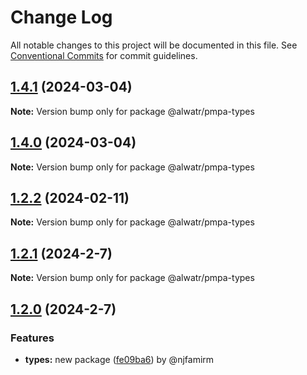 # Change Log

All notable changes to this project will be documented in this file.
See [Conventional Commits](https://conventionalcommits.org) for commit guidelines.

## [1.4.1](https://github.com/Alwatr/pmpa/compare/v1.3.0...v1.4.1) (2024-03-04)

**Note:** Version bump only for package @alwatr/pmpa-types

## [1.4.0](https://github.com/Alwatr/pmpa/compare/v1.3.0...v1.4.0) (2024-03-04)

**Note:** Version bump only for package @alwatr/pmpa-types

## [1.2.2](https://github.com/Alwatr/pmpa/compare/v1.2.1...v1.2.2) (2024-02-11)

**Note:** Version bump only for package @alwatr/pmpa-types

## [1.2.1](https://github.com/Alwatr/pmpa/compare/v1.2.0...v1.2.1) (2024-2-7)

**Note:** Version bump only for package @alwatr/pmpa-types

## [1.2.0](https://github.com/Alwatr/pmpa/compare/v1.1.2...v1.2.0) (2024-2-7)

### Features

* **types:** new package ([fe09ba6](https://github.com/Alwatr/pmpa/commit/fe09ba61bc554eb5f595297fcd2bb9e313f6d646)) by @njfamirm
